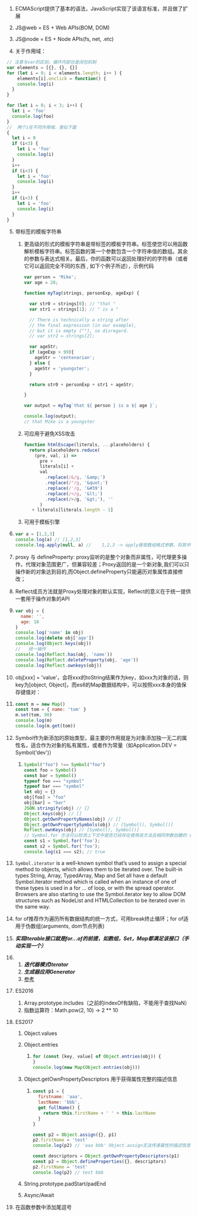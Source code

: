 1. ECMAScript提供了基本的语法，JavaScript实现了该语言标准，并且做了扩展

2. JS@web = ES + Web APIs(BOM, DOM)

3. JS@node = ES + Node APIs(fs, net, .etc)
4. 关于作用域：

```javascript
// 注意与var的区别，循环内部也是闭包机制
var elements = [{}, {}, {}]
for (let i = 0; i < elements.length; i++ ) {
	elements[i].onclick = function() {
    console.log(i)
  }
}
```

````javascript
for (let i = 0; i < 3; i++) {
  let i = 'foo'
  console.log(foo)
}
//	两个i在不同作用域，类似下面
{
  let i = 0
  if (i<3) {
    let i = 'foo'
    console.log(i)
  }
  i++
  if (i<3) {
    let i = 'foo'
    console.log(i)
  }
  i++
  if (i<3) {
    let i = 'foo'
    console.log(i)
  }
}
````

5. 带标签的模板字符串

   1. 更高级的形式的模板字符串是带标签的模板字符串。标签使您可以用函数解析模板字符串。标签函数的第一个参数包含一个字符串值的数组。其余的参数与表达式相关。最后，你的函数可以返回处理好的的字符串（或者它可以返回完全不同的东西 , 如下个例子所述），示例代码

      ```js
      var person = 'Mike';
      var age = 28;
      
      function myTag(strings, personExp, ageExp) {
      
        var str0 = strings[0]; // "that "
        var str1 = strings[1]; // " is a "
      
        // There is technically a string after
        // the final expression (in our example),
        // but it is empty (""), so disregard.
        // var str2 = strings[2];
      
        var ageStr;
        if (ageExp > 99){
          ageStr = 'centenarian';
        } else {
          ageStr = 'youngster';
        }
      
        return str0 + personExp + str1 + ageStr;
      
      }
      
      var output = myTag`that ${ person } is a ${ age }`;
      
      console.log(output);
      // that Mike is a youngster
      ```

   2. 可应用于避免XSS攻击

      ````javascript
      function htmlEscape(literals, ...placeholders) {
        return placeholders.reduce(
          (pre, val, i) => 
          	pre + 
          	literals[i] +
          	val
              .replace(/&/g, '&amp;')
              .replace(/"/g, '&quot;')
              .replace(/'/g, '&#39')
              .replace(/</g, '&lt;')
              .replace(/>/g, '&gt;'), ''
        	)
         + literals[literals.length - 1]
      
      ````

   3. 可用于模板引擎

6. ````javascript
   var a = [1,2,3]
   console.log(a) // [1,2,3]
   console.log.apply(null, a) //	1,2,3 -> apply接受数组格式参数，将其中每项当参数传给调用的fn
   ````

7. proxy 与 defineProperty: proxy监听的是整个对象而非属性，可代理更多操作，代理对象范围更广，但兼容较差；Proxy返回的是一个新对象,我们可以只操作新的对象达到目的,而Object.defineProperty只能遍历对象属性直接修改；

8. Reflect成员方法就是Proxy处理对象的默认实现，Reflect的意义在于统一提供一套用于操作对象的API

9. ````javascript
   var obj = {
     name: '',
     age: 18
   }
   console.log('name' in obj)
   console.log(delete obj['age'])
   console.log(Object.keys(obj))
   //	统一操作
   console.log(Reflect.has(obj, 'name'))
   console.log(Reflect.deleteProperty(obj, 'age'))
   console.log(Reflect.ownkeys(obj))
   ````

10. obj[xxx] = 'value'，会将xxx的toString结果作为key，如xxx为对象的话，则key为[object, Object]，而es6的Map数据结构中，可以按照xxx本身的值保存键值对：

11. ````javascript
    const m = new Map()
    const tom = { name: 'tom' }
    m.set(tom, 90)
    console.log(m)
    console.log(m.get(tom))
    ````

12. Symbol作为新添加的原始类型，最主要的作用就是为对象添加独一无二的属性名，适合作为对象的私有属性，或者作为常量（如Application.DEV = Symbol('dev')）

    1. ````js
       Symbol("foo") !== Symbol("foo")
       const foo = Symbol()
       const bar = Symbol()
       typeof foo === "symbol"
       typeof bar === "symbol"
       let obj = {}
       obj[foo] = "foo"
       obj[bar] = "bar"
       JSON.stringify(obj) // {}
       Object.keys(obj) // []
       Object.getOwnPropertyNames(obj) // []
       Object.getOwnPropertySymbols(obj) // [Symbol(), Symbol()]
       Reflect.ownKeys(obj) // [Symbol(), Symbol()]
       // Symbol.for 方法可以检测上下文中是否已经存在使用该方法且相同参数创建的 symbol 值，如果存在则返回已经存在的值，如果不存在则新建。
       const s1 = Symbol.for('foo');
       const s2 = Symbol.for('foo');
       console.log(s1 === s2); // true
       ````

13. `Symbol.iterator` is a well-known symbol that’s used to assign a special method to objects, which allows them to be iterated over. The built-in types String, Array, TypedArray, Map and Set all have a default Symbol.iterator method which is called when an instance of one of these types is used in a for … of loop, or with the spread operator. Browsers are also starting to use the Symbol.iterator key to allow DOM structures such as NodeList and HTMLCollection to be iterated over in the same way.

14. for of推荐作为遍历所有数据结构的统一方式，可用break终止循环；for of适用于伪数组(arguments, dom节点列表)

15. ***实现Iterable接口就是for...of的前提，如数组，Set，Map都满足该接口（手动实现一个）***

16. 
    1.  ***迭代器模式Iterator***
    2.  ***生成器应用Generator***
    3.  [参考](https://www.cnblogs.com/xiaohuochai/p/7253466.html)

17. ES2016

    1. Array.prototype.includes（之前的indexOf有缺陷，不能用于查找NaN）
    2. 指数运算符：Math.pow(2, 10) -> 2 ** 10

18. ES2017

    1. Object.values

    2. Object.entries

       1. ````javascript
          for (const [key, value] of Object.entries(obj)) {  
          }
          console.log(new Map(Object.entries(obj)))
          ````

    3. Object.getOwnPropertyDescriptors 用于获得属性完整的描述信息

       1. ````javascript
          const p1 = {
            firstname: 'aaa',
            lastName: 'bbb',
            get fullName() {
              return this.firstName + ' ' + this.lastName
            }
          }
          
          const p2 = Object.assign({}, p1)
          p2.firstName = 'test'
          console.log(p2) // 'aaa bbb' Object.assign无法传递属性的描述信息
          
          const descriptors = Object.getOwnPropertyDescriptors(p1)
          const p2 = Object.defineProperties({}, descriptors) 
          p2.firstName = 'test'
          console.log(p2) // test bbb
          ````

    4. String.prototype.padStart/padEnd

    5. Async/Await

19. 在函数参数中添加尾逗号

